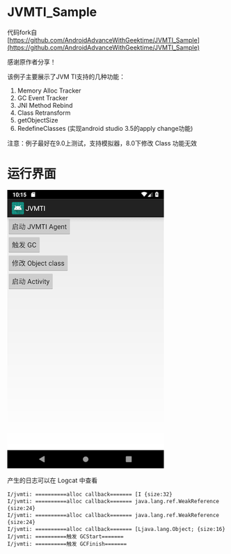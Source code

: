 # JVMTI_Sample

代码fork自 [https://github.com/AndroidAdvanceWithGeektime/JVMTI_Sample](https://github.com/AndroidAdvanceWithGeektime/JVMTI_Sample)

感谢原作者分享！

该例子主要展示了JVM TI支持的几种功能：

1. Memory Alloc Tracker
2. GC Event Tracker
3. JNI Method Rebind
4. Class Retransform
5. getObjectSize
6. RedefineClasses (实现android studio 3.5的apply change功能)

注意：例子最好在9.0上测试，支持模拟器，8.0下修改 Class 功能无效

运行界面
======

![](Screenshot.png)

产生的日志可以在 Logcat 中查看

```
I/jvmti: ==========alloc callback======= [I {size:32}
I/jvmti: ==========alloc callback======= java.lang.ref.WeakReference {size:24}
I/jvmti: ==========alloc callback======= java.lang.ref.WeakReference {size:24}
I/jvmti: ==========alloc callback======= [Ljava.lang.Object; {size:16}
I/jvmti: ==========触发 GCStart=======
I/jvmti: ==========触发 GCFinish=======
```